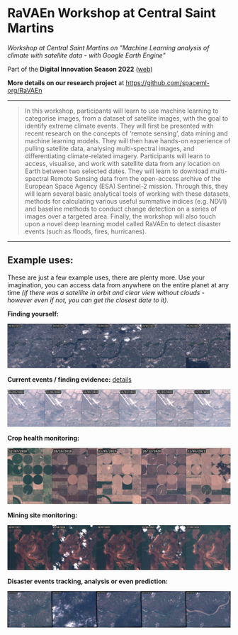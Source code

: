 # RaVAEn Workshop at Central Saint Martins
_Workshop at Central Saint Martins on "Machine Learning analysis of climate with satellite data - with Google Earth Engine"_

Part of the **Digital Innovation Season 2022** ([web](https://www.arts.ac.uk/colleges/central-saint-martins/whats-on-at-csm/digital-innovation-season-2022))

**More details on our research project** at https://github.com/spaceml-org/RaVAEn

---

> In this workshop, participants will learn to use machine learning to categorise images, from a dataset of satellite images, with the goal to identify extreme climate events. They will first be presented with recent research on the concepts of ‘remote sensing’, data mining and machine learning models. They will then have hands-on experience of pulling satellite data, analysing multi-spectral images, and differentiating climate-related imagery.
> Participants will learn to access, visualise, and work with satellite data from any location on Earth between two selected dates. They will learn to download multi-spectral Remote Sensing data from the open-access archive of the European Space Agency (ESA) Sentinel-2 mission.
> Through this, they will learn several basic analytical tools of working with these datasets, methods for calculating various useful summative indices (e.g. NDVI) and baseline methods to conduct change detection on a series of images over a targeted area.
> Finally, the workshop will also touch upon a novel deep learning model called RaVAEn to detect disaster events (such as floods, fires, hurricanes).

---

## Example uses:

These are just a few example uses, there are plenty more. Use your imagination, you can access data from anywhere on the entire planet at any time _(if there was a satellite in orbit and clear view without clouds - however even if not, you can get the closest date to it)_.

**Finding yourself:**

![London](visuals/example00_londondemo.jpeg)

**Current events / finding evidence:** [details](https://www.rferl.org/a/satellite-maxar-russia-ukraine-invasion-kyiv-photographs/31749698.html)

![Ukraine](visuals/example01_ukrainebombing.jpeg)

**Crop health monitoring:**

![Crops](visuals/example02_circularfarms.jpeg)

**Mining site monitoring:**

![Mining](visuals/example04_miningsite.jpeg)

**Disaster events tracking, analysis or even prediction:**

![Flood](visuals/example05_flood.jpeg)
